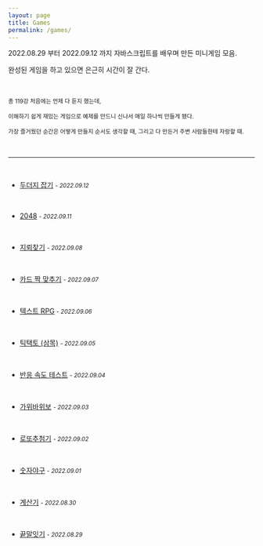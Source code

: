 ```yaml
---
layout: page
title: Games
permalink: /games/
---
```


2022.08.29 부터 2022.09.12 까지 자바스크립트를 배우며 만든 미니게임 모음.

완성된 게임을 하고 있으면 은근히 시간이 잘 간다.
 
<br>

<small>총 119강 처음에는 언제 다 듣지 했는데, </small>

<small>이해하기 쉽게 재밌는 게임으로 예제를 만드니 신나서 매일 하나씩 만들게 됐다.</small>

<small>가장 즐거웠던 순간은 어떻게 만들지 순서도 생각할 때, 그리고 다 만든거 주변 사람들한테 자랑할 때.</small>

<br>

***

<br>

- [두더지 잡기](../js_games/whack_a_mole/) <small>- *2022.09.12*</small>

<br>

- [2048](../js_games/2048/) <small>- *2022.09.11*</small>

<br>

- [지뢰찾기](../js_games/minesweeper/) <small>- *2022.09.08*</small>

<br>

- [카드 짝 맞추기](../js_games/pairing_cards/) <small>- *2022.09.07*</small>

<br>

- [텍스트 RPG](../js_games/text_rpg/) <small>- *2022.09.06*</small>

<br>

- [틱택토 (삼목)](../js_games/tictactoe/) <small>- *2022.09.05*</small>

<br>

- [반응 속도 테스트](../js_games/reaction_time/) <small>- *2022.09.04*</small>

<br>

- [가위바위보](../js_games/rock_paper_scissors/) <small>- *2022.09.03*</small>

<br>

- [로또추첨기](../js_games/lotto/) <small>- *2022.09.02*</small>

<br>

- [숫자야구](../js_games/number_baseball/) <small>- *2022.09.01*</small>

<br>

- [계산기](../js_games/calculator/) <small>- *2022.08.30*</small>

<br>

- [끝말잇기](../js_games/word_relay/) <small>- *2022.08.29*</small>

